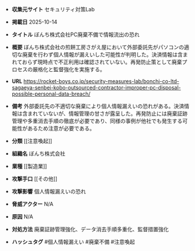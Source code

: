 - **収集元サイト**
セキュリティ対策Lab

- **掲載日**
2025-10-14

- **タイトル**
ぼんち株式会社PC廃棄不備で情報流出の恐れ

- **概要**
ぼんち株式会社の煎餅工房さがえ屋において外部委託先がパソコンの適切な廃棄を行わず個人情報が漏えいした可能性が判明した。決済情報は含まれておらず現時点で不正利用は確認されていない。再発防止策として廃棄プロセスの厳格化と監督強化を実施する。

- **URL**
https://rocket-boys.co.jp/security-measures-lab/bonchi-co-ltd-sagaeya-senbei-kobo-outsourced-contractor-improper-pc-disposal-possible-personal-data-breach/

- **備考**
外部委託先の不適切な廃棄により個人情報漏えいの恐れがある。決済情報は含まれていないが、情報管理の甘さが露呈した。再発防止には廃棄証跡管理や多重消去手順の徹底が必要であり、同様の事例が他社でも発生する可能性があるため注意が必要である。

- **分類**
[[注意喚起]]

- **組織名**
ぼんち株式会社

- **業種**
[[製造業]]

- **攻撃手口**
[[その他]]

- **攻撃影響**
個人情報漏えいの恐れ

- **脅威アクター**
N/A

- **原因**
N/A

- **対処方法**
廃棄証跡管理強化、データ消去手順多重化、監督措置強化

- **ハッシュタグ**
#個人情報漏えい #廃棄不備 #注意喚起
